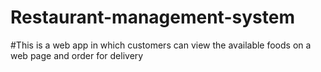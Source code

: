 # Restaurant-management-system
#This is a web app in which customers can view the available foods  on a web page and order for delivery
